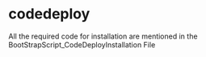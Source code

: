 # codedeploy
All the required code for installation are mentioned in the BootStrapScript_CodeDeployInstallation File
